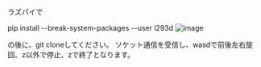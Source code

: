 ラズパイで

pip install --break-system-packages --user l293d
![image](https://github.com/yamamoto0107/raspberry_robot/assets/134344742/75a18904-fe55-4028-a982-3c0c60f6642a)

の後に、git cloneしてください。
ソケット通信を受信し、wasdで前後左右旋回、z以外で停止、zで終了となります。
